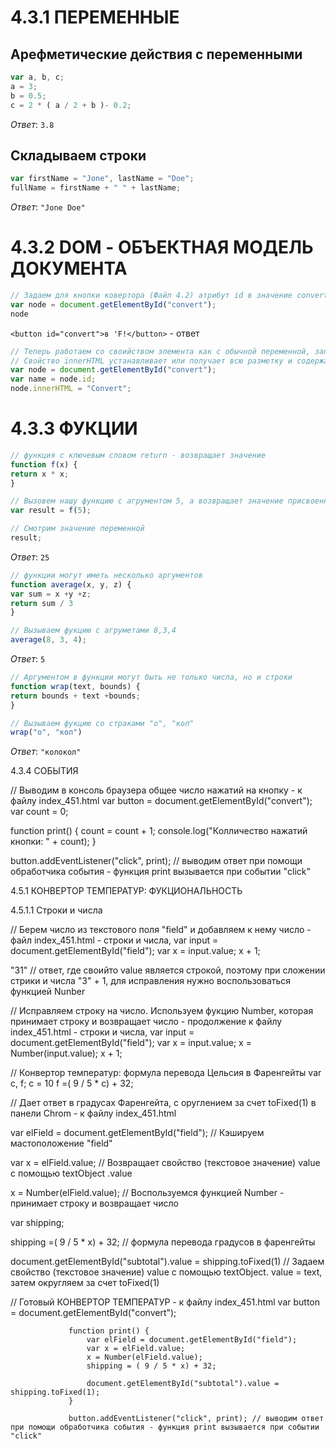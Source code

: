 # 4.3.1 ПЕРЕМЕННЫЕ

## Арефметические действия с переменными

```js
var a, b, c;
a = 3;
b = 0.5;
c = 2 * ( a / 2 + b )- 0.2;
```

*Ответ*: `3.8`


## Складываем строки

```js
var firstName = "Jone", lastName = "Doe";
fullName = firstName + " " + lastName;
```

*Ответ*: `"Jone Doe"`


# 4.3.2 DOM - ОБЪЕКТНАЯ МОДЕЛЬ ДОКУМЕНТА

```js
// Задаем для кнопки ковертора (Файл 4.2) атрибут id в значение convert и сохраняем в переменную node и вызываем эту переменную
var node = document.getElementById("convert");
node
```

`<button id="convert">в 'F!</button>`   - ответ

```js
// Теперь работаем со своийством элемента как с обычной переменной, записываем через точку после имени переменной (меняем наименовавине кнопки на Convert)  
// Свойство innerHTML устанавливает или получает всю разметку и содержание внутри данного элемента. 
var node = document.getElementById("convert");
var name = node.id;
node.innerHTML = "Convert";
```


# 4.3.3 ФУКЦИИ

```js
// функция с ключевым словом return - возвращает значение
function f(x) {
return x * x;
}

// Вызовем нашу функцию с агрументом 5, а возвращает значение присвоенное переменной
var result = f(5); 

// Смотрим значение переменной 
result;
```

*Ответ*: `25`


```js
// функции могут иметь несколько аргументов
function average(x, y, z) {
var sum = x +y +z;
return sum / 3
}

// Вызываем фукцию с агруметами 8,3,4
average(8, 3, 4);
```

*Ответ*: `5 `


```js
// Аргументом в функции могут быть не только числа, но и строки
function wrap(text, bounds) {
return bounds + text +bounds;
}

// Вызываем фукцию со страками "о", "кол"
wrap("о", "кол")
```

*Ответ*: `"колокол"`



4.3.4 СОБЫТИЯ


// Выводим в консоль браузера общее число нажатий на кнопку - к файлу index_451.html
var button = document.getElementById("convert"); 
var count = 0;

function print() {
    count = count + 1;
    console.log("Колличество нажатий кнопки: " + count);
}

button.addEventListener("click", print);  // выводим ответ при помощи обработчика события - функция print вызывается при событии "click"


4.5.1 КОНВЕРТОР ТЕМПЕРАТУР: ФУКЦИОНАЛЬНОСТЬ

4.5.1.1 Строки и числа

// Берем число из текстового поля "field" и добавляем к нему число - файл index_451.html - строки и числа,
var input = document.getElementById("field");
var x = input.value; 
x + 1; 

"31" // ответ, где своийто value является строкой, поэтому при сложении стрики и числа "3" + 1, для исправления нужно воспользоваться функцией Nunber



// Исправляем строку на число. Используем фукцию Number, которая принимает строку и возвращает число - продолжение к файлу index_451.html - строки и числа, 
var input = document.getElementById("field");
var x = input.value;
x = Number(input.value);
x + 1;


// Конвертор температур: формула перевода Цельсия в Фаренгейты 
var c, f;
c = 10
f =( 9 / 5 * c) + 32;



// Дает ответ в градусах Фаренгейта, c оруглением за счет toFixed(1) в панели Chrom - к файлу index_451.html

var elField = document.getElementById("field"); // Кэшируем мастоположение "field"

var x = elField.value; // Возвращает свойство (текстовое значение) value с помощью textObject .value 

x = Number(elField.value);  // Воспользуемся функцией Number - принимает строку и возвращает число

var shipping;

shipping =( 9 / 5 * x) + 32; // формула перевода градусов в фаренгейты

document.getElementById("subtotal").value = shipping.toFixed(1) // Задаем свойство (текстовое значение) value с помощью textObject. value = text, затем округляем за счет toFixed(1)




// Готовый КОНВЕРТОР ТЕМПЕРАТУР - к файлу index_451.html
var button = document.getElementById("convert");
                 
                 function print() {
                     var elField = document.getElementById("field");
                     var x = elField.value;
                     x = Number(elField.value);
                     shipping = ( 9 / 5 * x) + 32;
                     
                     document.getElementById("subtotal").value = shipping.toFixed(1);
                 }
                 
                 button.addEventListener("click", print); // выводим ответ при помощи обработчика события - функция print вызывается при событии "click"
				 
				 










